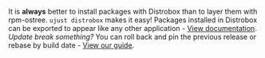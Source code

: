 It is **always** better to install packages with Distrobox than to layer them with rpm-ostree. `ujust distrobox` makes it easy!
Packages installed in Distrobox can be exported to appear like any other application - [View documentation](https://github.com/89luca89/distrobox/blob/main/docs/usage/distrobox-export.md).
*Update break something?* You can roll back and pin the previous release or rebase by build date - [View our guide](https://universal-blue.discourse.group/docs?topic=513).